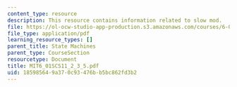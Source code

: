 ```yaml
---
content_type: resource
description: This resource contains information related to slow mod.
file: https://ol-ocw-studio-app-production.s3.amazonaws.com/courses/6-01sc-introduction-to-electrical-engineering-and-computer-science-i-spring-2011/185985649a370c93476bb5bc862fd3b2_MIT6_01SCS11_2_3_5.pdf
file_type: application/pdf
learning_resource_types: []
parent_title: State Machines
parent_type: CourseSection
resourcetype: Document
title: MIT6_01SCS11_2_3_5.pdf
uid: 18598564-9a37-0c93-476b-b5bc862fd3b2
---
```

